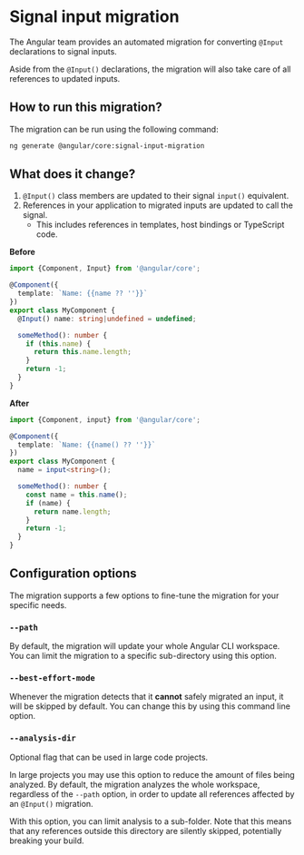 # Signal input migration

The Angular team provides an automated migration for converting `@Input`
declarations to signal inputs.

Aside from the `@Input()` declarations, the migration will also take care of all
references to updated inputs.

## How to run this migration?

The migration can be run using the following command:

```bash
ng generate @angular/core:signal-input-migration
```

## What does it change?

1. `@Input()` class members are updated to their signal `input()` equivalent.
2. References in your application to migrated inputs are updated to call the signal.
   - This includes references in templates, host bindings or TypeScript code.

**Before**

```typescript
import {Component, Input} from '@angular/core';

@Component({
  template: `Name: {{name ?? ''}}`
})
export class MyComponent {
  @Input() name: string|undefined = undefined;

  someMethod(): number {
    if (this.name) {
      return this.name.length;
    }
    return -1;
  }
}
```

**After**

```typescript
import {Component, input} from '@angular/core';

@Component({
  template: `Name: {{name() ?? ''}}`
})
export class MyComponent {
  name = input<string>();

  someMethod(): number {
    const name = this.name();
    if (name) {
      return name.length;
    }
    return -1;
  }
}
```

## Configuration options

The migration supports a few options to fine-tune the migration for your specific needs.

### `--path`

By default, the migration will update your whole Angular CLI workspace.
You can limit the migration to a specific sub-directory using this option.

### `--best-effort-mode`

Whenever the migration detects that it **cannot** safely migrated an input, it will
be skipped by default. You can change this by using this command line option.

### `--analysis-dir`

Optional flag that can be used in large code projects.

In large projects you may use this option to reduce the amount of files being analyzed.
By default, the migration analyzes the whole workspace, regardless of the `--path` option, in
order to update all references affected by an `@Input()` migration.

With this option, you can limit analysis to a sub-folder. Note that this means that any
references outside this directory are silently skipped, potentially breaking your build.
